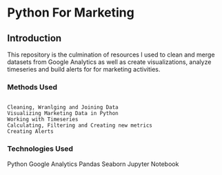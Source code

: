 # Python For Marketing

## Introduction
This repository is the culmination of resources I used to clean and merge datasets from Google Analytics as well as create visualizations, analyze timeseries and build alerts for for marketing activities. 

### Methods Used
```

Cleaning, Wranlging and Joining Data
Visualizing Marketing Data in Python
Working with Timeseries
Calculating, Filtering and Creating new metrics
Creating Alerts

```

### Technologies Used
Python
Google Analytics
Pandas
Seaborn
Jupyter Notebook


